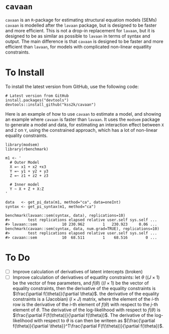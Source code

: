 # `cavaan`
`cavaan` is an `R`-package for estimating structural equation models (SEMs)
`cavaan` is modelled after the `lavaan` package, but is designed to be faster and more efficient.
This is not a drop-in replacement for `lavaan`, but it is designed to be as similar as possible to `lavaan` in terms of syntax and output.
The main difference is that `cavaan` is designed to be faster and more efficient than `lavaan`, for
models with complicated non-linear equatlity constraints.

# To Install 
To install the latest version from GitHub, use the following code:
```
# Latest version from GitHub
install.packages("devtools")
devtools::install_github("kss2k/cavaan")
```
Here is an example of how to use `cavaan` to estimate a model, and showing an 
example where `cavaan` is faster than `lavaan`. It uses the `modsem` package to generate a model and data,
for estimating an interaction effect between `X` and `Z` on `Y`, using the constrained approach,
which has a lot of non-linear equality constraints.

```{r}
library(modsem)
library(rbenchmark)

m1 <- '
  # Outer Model
  X =~ x1 + x2 +x3
  Y =~ y1 + y2 + y3
  Z =~ z1 + z2 + z3
  
  # Inner model
  Y ~ X + Z + X:Z 
'

data   <- get_pi_data(m1, method="ca", data=oneInt)
syntax <- get_pi_syntax(m1, method="ca")

benchmark(lavaan::sem(syntax, data), replications=10)
#>        test replications elapsed relative user.self sys.self ...
#> lavaan::sem           10 230.962        1   230.923     0.06 ...
benchmark(cavaan::sem(syntax, data, num.grad=TRUE), replications=10)
#>        test replications elapsed relative user.self sys.self ...
#> cavaan::sem           10  68.511        1    68.516        0 ...
```

# To Do

- [ ] Improve calculation of derivatives of latent intercepts (broken)
- [ ] Improve calculation of derivatives of equatlity constraints: 
      let $`\theta`$ ($`(J \times 1)`$ be the vector of free parameters, and $`f(\theta)`$ ($`(I \times 1)`$ be the vector of equality constraints,
      then the derivative of the equality constraints is $`\frac{\partial f(\theta)}{\partial \theta}`$. 
      the derivative of the equality constraints is a (Jacobian) ($`I \times J`$) matrix, where the element of the $`i`$-th row is 
      the derivative of the $`i`$-th element of $`f(\theta)`$ with respect to the $`j`$-th element of $`\theta`$.
      The derivative of the log-likelihood with respect to $`f(\theta)`$ is $`\frac{\partial F(f(\theta))}{\partial f(\theta})`$.
      The derivative of the log-likelihood with respect to $`\theta`$ is can then be writeen as $`{\frac{\partial f(\theta)}{\partial \theta}}^T\frac{\partial F(f(\theta))}{\partial f(\theta})`$.
